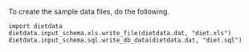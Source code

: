 To create the sample data files, do the following.

```
import dietdata
dietdata.input_schema.xls.write_file(dietdata.dat, "diet.xls")
dietdata.input_schema.sql.write_db_data(dietdata.dat, "diet.sql")
```